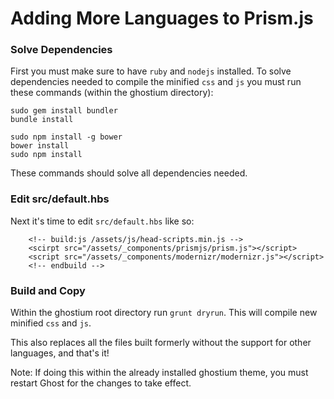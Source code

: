 # Adding More Languages to Prism.js

### Solve Dependencies

First you must make sure to have `ruby` and `nodejs` installed.
To solve dependencies needed to compile the minified `css` and `js` you must run these commands (within the ghostium directory):

```
sudo gem install bundler
bundle install

sudo npm install -g bower
bower install
sudo npm install
```

These commands should solve all dependencies needed.

### Edit src/default.hbs

Next it's time to edit `src/default.hbs` like so:

```
    <!-- build:js /assets/js/head-scripts.min.js -->
    <scirpt src="/assets/_components/prismjs/prism.js"></script>
    <script src="/assets/_components/modernizr/modernizr.js"></script>
    <!-- endbuild -->
```

### Build and Copy

Within the ghostium root directory run `grunt dryrun`. This will compile new minified `css` and `js`.

This also replaces all the files built formerly without the support for other languages, and that's it!

Note: If doing this within the already installed ghostium theme, you must restart Ghost for the changes to take effect.
